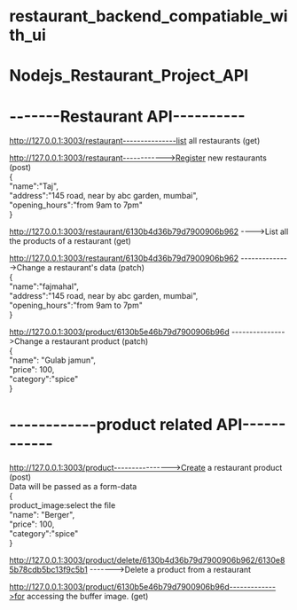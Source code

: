 # restaurant_backend_compatiable_with_ui

# Nodejs_Restaurant_Project_API

# -------Restaurant API----------

http://127.0.0.1:3003/restaurant---------------list all restaurants    (get)</br>

http://127.0.0.1:3003/restaurant------------>Register new restaurants   (post) </br>
{</br>
    "name":"Taj",</br>
    "address":"145 road, near by abc garden, mumbai",</br>
    "opening_hours":"from 9am to 7pm"</br>
}
</br>

http://127.0.0.1:3003/restaurant/6130b4d36b79d7900906b962 ---->List all the products of a restaurant  (get)</br>


http://127.0.0.1:3003/restaurant/6130b4d36b79d7900906b962  -------------->Change a restaurant's data   (patch)</br>
{</br>
    "name":"fajmahal",</br>
    "address":"145 road, near by abc garden, mumbai",</br>
    "opening_hours":"from 9am to 7pm"</br>
}</br>


http://127.0.0.1:3003/product/6130b5e46b79d7900906b96d    --------------->Change a restaurant product   (patch)</br>
{</br>
    "name": "Gulab jamun",</br>
  "price": 100,</br>
  "category":"spice"</br>
}</br>


# ------------product related API------------</br>

http://127.0.0.1:3003/product---------------->Create a restaurant product   (post)</br>
Data will be passed as a form-data</br>
{</br>
    product_image:select the file</br>
    "name": "Berger",</br>
    "price": 100,</br>
    "category":"spice"</br>
}</br>


http://127.0.0.1:3003/product/delete/6130b4d36b79d7900906b962/6130e85b78cdb5bc13f9c5b1  ------->Delete a product from a restaurant</br>


http://127.0.0.1:3003/product/6130b5e46b79d7900906b96d------------->for accessing the buffer image.  (get)</br>


